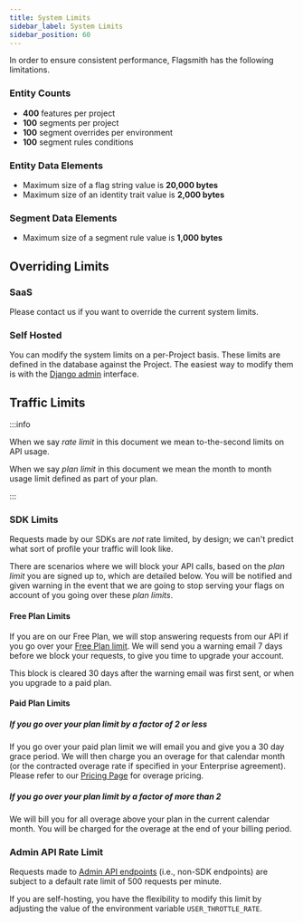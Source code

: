 ```yaml
---
title: System Limits
sidebar_label: System Limits
sidebar_position: 60
---
```


In order to ensure consistent performance, Flagsmith has the following limitations.

### Entity Counts

- **400** features per project
- **100** segments per project
- **100** segment overrides per environment
- **100** segment rules conditions

### Entity Data Elements

- Maximum size of a flag string value is **20,000 bytes**
- Maximum size of an identity trait value is **2,000 bytes**

### Segment Data Elements

- Maximum size of a segment rule value is **1,000 bytes**

## Overriding Limits

### SaaS

Please contact us if you want to override the current system limits.

### Self Hosted

You can modify the system limits on a per-Project basis. These limits are defined in the database against the Project.
The easiest way to modify them is with the [Django admin](/deployment-self-hosting/administration-and-maintenance/using-the-django-admin) interface.

## Traffic Limits

:::info

When we say _rate limit_ in this document we mean to-the-second limits on API usage.

When we say _plan limit_ in this document we mean the month to month usage limit defined as part of your plan.

:::

### SDK Limits

Requests made by our SDKs are _not_ rate limited, by design; we can't predict what sort of profile your traffic will
look like.

There are scenarios where we will block your API calls, based on the _plan limit_ you are signed up to, which are
detailed below. You will be notified and given warning in the event that we are going to stop serving your flags on
account of you going over these _plan limits_.

#### Free Plan Limits

If you are on our Free Plan, we will stop answering requests from our API if you go over your
[Free Plan limit](https://www.flagsmith.com/pricing). We will send you a warning email 7 days before we block your
requests, to give you time to upgrade your account.

This block is cleared 30 days after the warning email was first sent, or when you upgrade to a paid plan.

#### Paid Plan Limits

##### If you go over your plan limit by a factor of 2 or less

If you go over your paid plan limit we will email you and give you a 30 day grace period. We will then charge you an
overage for that calendar month (or the contracted overage rate if specified in your Enterprise agreement). Please refer
to our [Pricing Page](https://www.flagsmith.com/pricing) for overage pricing.

##### If you go over your plan limit by a factor of more than 2

We will bill you for all overage above your plan in the current calendar month. You will be charged for the overage at
the end of your billing period.

### Admin API Rate Limit

Requests made to [Admin API endpoints](/flagsmith-integration/flagsmith-api-overview/admin-api) (i.e., non-SDK endpoints) are subject
to a default rate limit of 500 requests per minute.

If you are self-hosting, you have the flexibility to modify this limit by adjusting the value of the environment
variable `USER_THROTTLE_RATE`.
